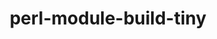 ---
title: "perl-module-build-tiny"
layout: cache
categories: [package, develop]
meta: {"versions": ["0.048"], "compilers": ["gcc@=11.4.0", "oneapi@=2024.2.0"], "oss": ["ubuntu22.04"], "platforms": ["linux"], "targets": ["x86_64_v3"], "stacks": ["e4s", "e4s-oneapi", "root"], "num_specs": 2, "num_specs_by_stack": {"e4s": 1, "root": 2, "e4s-oneapi": 1}}
spec_details: [{"hash": "dgfcb4ejdftpbcrx5mbghon6qhjeiptz", "compiler": "gcc@=11.4.0", "versions": ["0.048"], "os": "ubuntu22.04", "platform": "linux", "target": "x86_64_v3", "variants": ["build_system=perl"], "stacks": ["e4s", "root"], "size": "-", "tarball": "https://binaries.spack.io/develop/build_cache/linux-ubuntu22.04-x86_64_v3/gcc-11.4.0/perl-module-build-tiny-0.048/linux-ubuntu22.04-x86_64_v3-gcc-11.4.0-perl-module-build-tiny-0.048-dgfcb4ejdftpbcrx5mbghon6qhjeiptz.spack"}, {"hash": "amiscybxjzjutrfaarojivn72ikrnsid", "compiler": "oneapi@=2024.2.0", "versions": ["0.048"], "os": "ubuntu22.04", "platform": "linux", "target": "x86_64_v3", "variants": ["build_system=perl"], "stacks": ["e4s-oneapi", "root"], "size": "-", "tarball": "https://binaries.spack.io/develop/build_cache/linux-ubuntu22.04-x86_64_v3/oneapi-2024.2.0/perl-module-build-tiny-0.048/linux-ubuntu22.04-x86_64_v3-oneapi-2024.2.0-perl-module-build-tiny-0.048-amiscybxjzjutrfaarojivn72ikrnsid.spack"}]
---